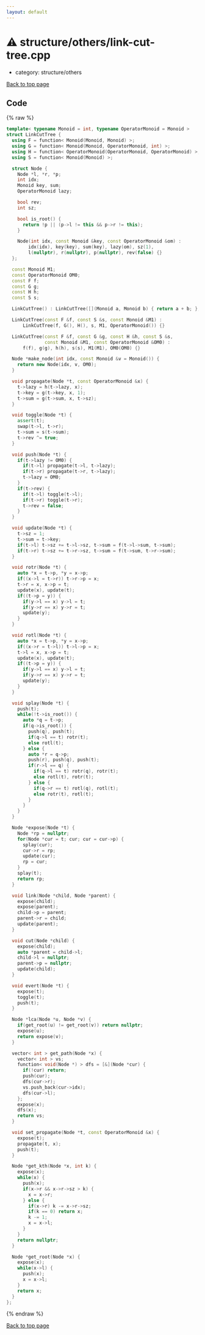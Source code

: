 ```yaml
---
layout: default
---
```


<!-- mathjax config similar to math.stackexchange -->
<script type="text/javascript" async
  src="https://cdnjs.cloudflare.com/ajax/libs/mathjax/2.7.5/MathJax.js?config=TeX-MML-AM_CHTML">
</script>
<script type="text/x-mathjax-config">
  MathJax.Hub.Config({
    TeX: { equationNumbers: { autoNumber: "AMS" }},
    tex2jax: {
      inlineMath: [ ['$','$'] ],
      processEscapes: true
    },
    "HTML-CSS": { matchFontHeight: false },
    displayAlign: "left",
    displayIndent: "2em"
  });
</script>

<script type="text/javascript" src="https://cdnjs.cloudflare.com/ajax/libs/jquery/3.4.1/jquery.min.js"></script>
<script src="https://cdn.jsdelivr.net/npm/jquery-balloon-js@1.1.2/jquery.balloon.min.js" integrity="sha256-ZEYs9VrgAeNuPvs15E39OsyOJaIkXEEt10fzxJ20+2I=" crossorigin="anonymous"></script>
<script type="text/javascript" src="../../../assets/js/copy-button.js"></script>
<link rel="stylesheet" href="../../../assets/css/copy-button.css" />


# :warning: structure/others/link-cut-tree.cpp
* category: structure/others


[Back to top page](../../../index.html)



## Code
{% raw %}
```cpp
template< typename Monoid = int, typename OperatorMonoid = Monoid >
struct LinkCutTree {
  using F = function< Monoid(Monoid, Monoid) >;
  using G = function< Monoid(Monoid, OperatorMonoid, int) >;
  using H = function< OperatorMonoid(OperatorMonoid, OperatorMonoid) >;
  using S = function< Monoid(Monoid) >;

  struct Node {
    Node *l, *r, *p;
    int idx;
    Monoid key, sum;
    OperatorMonoid lazy;

    bool rev;
    int sz;

    bool is_root() {
      return !p || (p->l != this && p->r != this);
    }

    Node(int idx, const Monoid &key, const OperatorMonoid &om) :
        idx(idx), key(key), sum(key), lazy(om), sz(1),
        l(nullptr), r(nullptr), p(nullptr), rev(false) {}
  };

  const Monoid M1;
  const OperatorMonoid OM0;
  const F f;
  const G g;
  const H h;
  const S s;

  LinkCutTree() : LinkCutTree([](Monoid a, Monoid b) { return a + b; }, [](Monoid a) { return a; }, Monoid()) {}

  LinkCutTree(const F &f, const S &s, const Monoid &M1) :
      LinkCutTree(f, G(), H(), s, M1, OperatorMonoid()) {}

  LinkCutTree(const F &f, const G &g, const H &h, const S &s,
              const Monoid &M1, const OperatorMonoid &OM0) :
      f(f), g(g), h(h), s(s), M1(M1), OM0(OM0) {}

  Node *make_node(int idx, const Monoid &v = Monoid()) {
    return new Node(idx, v, OM0);
  }

  void propagate(Node *t, const OperatorMonoid &x) {
    t->lazy = h(t->lazy, x);
    t->key = g(t->key, x, 1);
    t->sum = g(t->sum, x, t->sz);
  }

  void toggle(Node *t) {
    assert(t);
    swap(t->l, t->r);
    t->sum = s(t->sum);
    t->rev ^= true;
  }

  void push(Node *t) {
    if(t->lazy != OM0) {
      if(t->l) propagate(t->l, t->lazy);
      if(t->r) propagate(t->r, t->lazy);
      t->lazy = OM0;
    }
    if(t->rev) {
      if(t->l) toggle(t->l);
      if(t->r) toggle(t->r);
      t->rev = false;
    }
  }

  void update(Node *t) {
    t->sz = 1;
    t->sum = t->key;
    if(t->l) t->sz += t->l->sz, t->sum = f(t->l->sum, t->sum);
    if(t->r) t->sz += t->r->sz, t->sum = f(t->sum, t->r->sum);
  }

  void rotr(Node *t) {
    auto *x = t->p, *y = x->p;
    if((x->l = t->r)) t->r->p = x;
    t->r = x, x->p = t;
    update(x), update(t);
    if((t->p = y)) {
      if(y->l == x) y->l = t;
      if(y->r == x) y->r = t;
      update(y);
    }
  }

  void rotl(Node *t) {
    auto *x = t->p, *y = x->p;
    if((x->r = t->l)) t->l->p = x;
    t->l = x, x->p = t;
    update(x), update(t);
    if((t->p = y)) {
      if(y->l == x) y->l = t;
      if(y->r == x) y->r = t;
      update(y);
    }
  }

  void splay(Node *t) {
    push(t);
    while(!t->is_root()) {
      auto *q = t->p;
      if(q->is_root()) {
        push(q), push(t);
        if(q->l == t) rotr(t);
        else rotl(t);
      } else {
        auto *r = q->p;
        push(r), push(q), push(t);
        if(r->l == q) {
          if(q->l == t) rotr(q), rotr(t);
          else rotl(t), rotr(t);
        } else {
          if(q->r == t) rotl(q), rotl(t);
          else rotr(t), rotl(t);
        }
      }
    }
  }

  Node *expose(Node *t) {
    Node *rp = nullptr;
    for(Node *cur = t; cur; cur = cur->p) {
      splay(cur);
      cur->r = rp;
      update(cur);
      rp = cur;
    }
    splay(t);
    return rp;
  }

  void link(Node *child, Node *parent) {
    expose(child);
    expose(parent);
    child->p = parent;
    parent->r = child;
    update(parent);
  }

  void cut(Node *child) {
    expose(child);
    auto *parent = child->l;
    child->l = nullptr;
    parent->p = nullptr;
    update(child);
  }

  void evert(Node *t) {
    expose(t);
    toggle(t);
    push(t);
  }

  Node *lca(Node *u, Node *v) {
    if(get_root(u) != get_root(v)) return nullptr;
    expose(u);
    return expose(v);
  }

  vector< int > get_path(Node *x) {
    vector< int > vs;
    function< void(Node *) > dfs = [&](Node *cur) {
      if(!cur) return;
      push(cur);
      dfs(cur->r);
      vs.push_back(cur->idx);
      dfs(cur->l);
    };
    expose(x);
    dfs(x);
    return vs;
  }

  void set_propagate(Node *t, const OperatorMonoid &x) {
    expose(t);
    propagate(t, x);
    push(t);
  }

  Node *get_kth(Node *x, int k) {
    expose(x);
    while(x) {
      push(x);
      if(x->r && x->r->sz > k) {
        x = x->r;
      } else {
        if(x->r) k -= x->r->sz;
        if(k == 0) return x;
        k -= 1;
        x = x->l;
      }
    }
    return nullptr;
  }

  Node *get_root(Node *x) {
    expose(x);
    while(x->l) {
      push(x);
      x = x->l;
    }
    return x;
  }
};


```
{% endraw %}

[Back to top page](../../../index.html)

